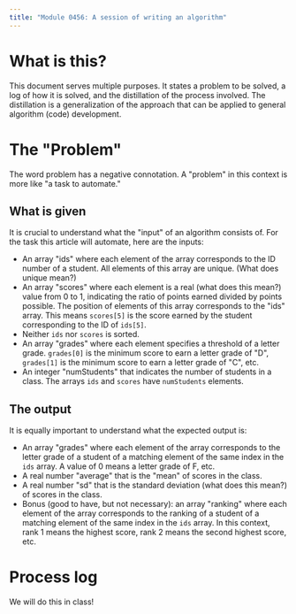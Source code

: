 ```yaml
---
title: "Module 0456: A session of writing an algorithm"
---
```


# What is this?

This document serves multiple purposes. It states a problem to be solved, a log of how it is solved, and the distillation of the process involved. The distillation is a generalization of the approach that can be applied to general algorithm (code) development.

# The "Problem"

The word problem has a negative connotation. A "problem" in this context is more like "a task to automate."

## What is given

It is crucial to understand what the "input" of an algorithm consists of. For the task this article will automate, here are the inputs:

* An array "ids" where each element of the array corresponds to the ID number of a student. All elements of this array are unique. (What does unique mean?)
* An array "scores" where each element is a real (what does this mean?) value from 0 to 1, indicating the ratio of points earned divided by points possible. The position of elements of this array corresponds to the "ids" array. This means `scores[5]` is the score earned by the student corresponding to the ID of `ids[5]`.
* Neither `ids` nor `scores` is sorted.
* An array "grades" where each element specifies a threshold of a letter grade. `grades[0]` is the minimum score to earn a letter grade of "D", `grades[1]` is the minimum score to earn a letter grade of "C", etc.
* An integer "numStudents" that indicates the number of students in a class. The arrays `ids` and `scores` have `numStudents` elements.

## The output

It is equally important to understand what the expected output is:

* An array "grades" where each element of the array corresponds to the letter grade of a student of a matching element of the same index in the `ids` array. A value of 0 means a letter grade of F, etc.
* A real number "average" that is the "mean" of scores in the class.
* A real number "sd" that is the standard deviation (what does this mean?) of scores in the class.
* Bonus (good to have, but not necessary): an array "ranking" where each element of the array corresponds to the ranking of a student of a matching element of the same index in the `ids` array. In this context, rank 1 means the highest score, rank 2 means the second highest score, etc.

# Process log

We will do this in class!
